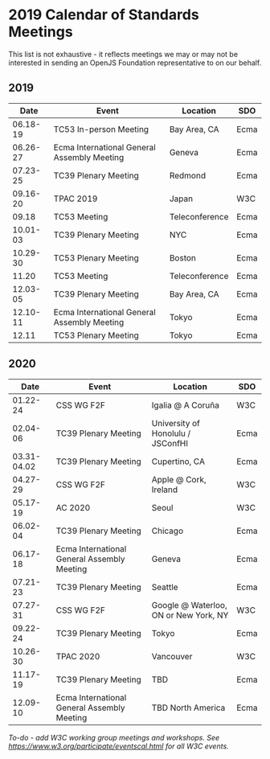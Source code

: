 # 2019 Calendar of Standards Meetings

This list is not exhaustive - it reflects meetings we may or may not be interested in sending an OpenJS Foundation representative to on our behalf.

## 2019

| Date     | Event | Location | SDO | 
|----------|-------|----------|-----|
| 06.18-19 | TC53 In-person Meeting | Bay Area, CA | Ecma |
| 06.26-27 | Ecma International General Assembly Meeting | Geneva | Ecma |
| 07.23-25 | TC39 Plenary Meeting | Redmond | Ecma |
| 09.16-20 | TPAC 2019 | Japan | W3C |
| 09.18    | TC53 Meeting | Teleconference | Ecma | 
| 10.01-03 | TC39 Plenary Meeting | NYC | Ecma |
| 10.29-30 | TC53 Plenary Meeting | Boston | Ecma |
| 11.20    | TC53 Meeting | Teleconference | Ecma |
| 12.03-05 | TC39 Plenary Meeting | Bay Area, CA | Ecma |
| 12.10-11 | Ecma International General Assembly Meeting | Tokyo | Ecma |
| 12.11    | TC53 Plenary Meeting | Tokyo | Ecma |

## 2020

| Date     | Event | Location | SDO | 
|----------|-------|----------|-----|
| 01.22-24 | CSS WG F2F | Igalia @ A Coruña | W3C |
| 02.04-06 | TC39 Plenary Meeting | University of Honolulu / JSConfHI | Ecma |
| 03.31-04.02 | TC39 Plenary Meeting | Cupertino, CA | Ecma |
| 04.27-29 | CSS WG F2F | Apple @ Cork, Ireland | W3C |
| 05.17-19 | AC 2020 | Seoul | W3C |
| 06.02-04 | TC39 Plenary Meeting | Chicago | Ecma |
| 06.17-18 | Ecma International General Assembly Meeting | Geneva | Ecma |
| 07.21-23 | TC39 Plenary Meeting | Seattle | Ecma |
| 07.27-31 | CSS WG F2F | Google @ Waterloo, ON or New York, NY | W3C |
| 09.22-24 | TC39 Plenary Meeting | Tokyo | Ecma |
| 10.26-30 | TPAC 2020 | Vancouver | W3C |
| 11.17-19 | TC39 Plenary Meeting | TBD | Ecma |
| 12.09-10 | Ecma International General Assembly Meeting | TBD North America | Ecma |

*To-do - add W3C working group meetings and workshops. See https://www.w3.org/participate/eventscal.html for all W3C events.*